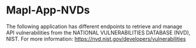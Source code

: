 # Mapl-App-NVDs
The following application has different endpoints to retrieve and manage API vulnerabilities from the NATIONAL VULNERABILITIES DATABASE (NVD), NIST.  For more information: https://nvd.nist.gov/developers/vulnerabilities
